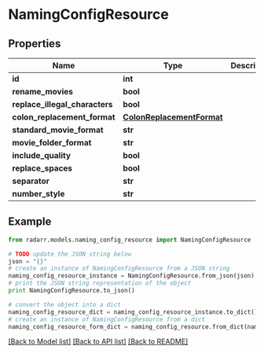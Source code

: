 # NamingConfigResource


## Properties
Name | Type | Description | Notes
------------ | ------------- | ------------- | -------------
**id** | **int** |  | [optional] 
**rename_movies** | **bool** |  | [optional] 
**replace_illegal_characters** | **bool** |  | [optional] 
**colon_replacement_format** | [**ColonReplacementFormat**](ColonReplacementFormat.md) |  | [optional] 
**standard_movie_format** | **str** |  | [optional] 
**movie_folder_format** | **str** |  | [optional] 
**include_quality** | **bool** |  | [optional] 
**replace_spaces** | **bool** |  | [optional] 
**separator** | **str** |  | [optional] 
**number_style** | **str** |  | [optional] 

## Example

```python
from radarr.models.naming_config_resource import NamingConfigResource

# TODO update the JSON string below
json = "{}"
# create an instance of NamingConfigResource from a JSON string
naming_config_resource_instance = NamingConfigResource.from_json(json)
# print the JSON string representation of the object
print NamingConfigResource.to_json()

# convert the object into a dict
naming_config_resource_dict = naming_config_resource_instance.to_dict()
# create an instance of NamingConfigResource from a dict
naming_config_resource_form_dict = naming_config_resource.from_dict(naming_config_resource_dict)
```
[[Back to Model list]](../README.md#documentation-for-models) [[Back to API list]](../README.md#documentation-for-api-endpoints) [[Back to README]](../README.md)


